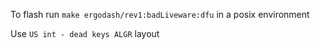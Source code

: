 To flash run `make ergodash/rev1:badLiveware:dfu` in a posix environment

Use `US int - dead keys ALGR` layout